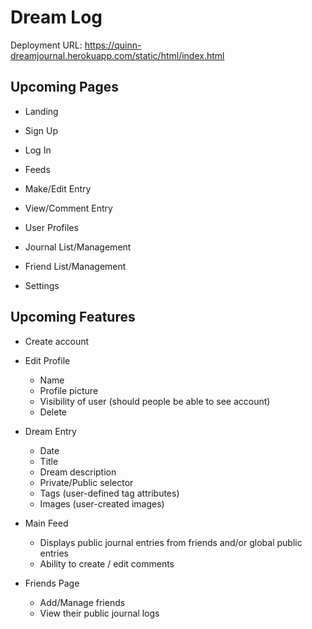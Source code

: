 # Dream Log

Deployment URL:
https://quinn-dreamjournal.herokuapp.com/static/html/index.html

## Upcoming Pages

* Landing
* Sign Up
* Log In

* Feeds
* Make/Edit Entry
* View/Comment Entry

* User Profiles
* Journal List/Management
* Friend List/Management
* Settings

## Upcoming Features

* Create account

* Edit Profile
  * Name
  * Profile picture
  * Visibility of user (should people be able to see account)
  * Delete

* Dream Entry
  * Date
  * Title
  * Dream description
  * Private/Public selector
  * Tags (user-defined tag attributes)
  * Images (user-created images)

* Main Feed
  * Displays public journal entries from friends and/or global public entries
  * Ability to create / edit comments
  
* Friends Page
  * Add/Manage friends
  * View their public journal logs
